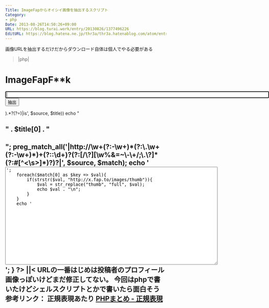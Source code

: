 ```yaml
---
Title: ImageFapからオイシイ画像を抽出するスクリプト
Category:
- php
Date: 2013-08-26T14:50:26+09:00
URL: https://blog.turai.work/entry/20130826/1377496226
EditURL: https://blog.hatena.ne.jp/thr3a/thr3a.hatenablog.com/atom/entry/11696248318757092886
---
```


画像URLを抽出するだけだからダウンロード自体は個人でやる必要がある
>|php|
<!DOCTYPE html>
<html>
<head>
<meta charset="utf-8" />
<meta name="viewport" content="width=device-width,minimum-scale=1.0,maximum-scale=1.0,user-scalable=no"/>
	<title>ImageFapF**k</title>
</head>
<body>
<h1>ImageFapF**k</h1>
<form action="" method="post">
<input type="text" name="url" size="100" autofocus></input>
<input type="submit" name="submit" value="抽出"></input>
</form>
<?php
if($_POST['submit']){
	$url = $_POST['url'];
	$source = file_get_contents($url);
	if (preg_match('|(?<=<title>).*?(?=</title>)|is', $source, $title)) echo "<h2>" . $title[0] . "<h2>";
	preg_match_all('|http://\w+(?:-\w+)*(?:\.\w+(?:-\w+)*)+(?::\d+)?(?:[/\?][\w%&=~\-\+/;\.\?]*(?:#[^<\s>]*)?)?|', $source, $match);
	echo '<textarea cols="80" rows="20" onclick="this.select();">';
	foreach($match[0] as $key => $val){
		if(strstr($val, "http://x.fap.to/images/thumb")){
			$val = str_replace("thumb", "full", $val);
			echo $val . "\n";
		}
	}
	echo '</textarea>';
}
?>
</body>
</html>
||<
URLの一番はじめは投稿者のプロフィール画像っぽいけどまだ修正してない。
今回はphpで書いたけどシェルスクリプトとかで書いたら面白そう
参考リンク：
正規表現あたり
<a href="http://doremi.s206.xrea.com/php/tips/preg.html" title="PHPまとめ - 正規表現" target="_blank">PHPまとめ - 正規表現</a>
